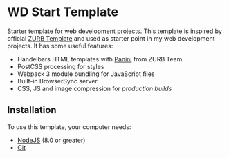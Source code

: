 # WD Start Template
Starter template for web development projects. This template is inspired by official [ZURB Template](https://github.com/zurb/foundation-zurb-template) and used as starter point in my web development projects. It has some useful features:

- Handelbars HTML templates with [Panini](https://github.com/zurb/panini) from ZURB Team
- PostCSS processing for styles
- Webpack 3 module bundling for JavaScript files
- Built-in BrowserSync server
- CSS, JS and image compression for *production builds* 

## Installation

To use this template, your computer needs:

- [NodeJS](https://nodejs.org/en/) (8.0 or greater)
- [Git](https://git-scm.com/)
